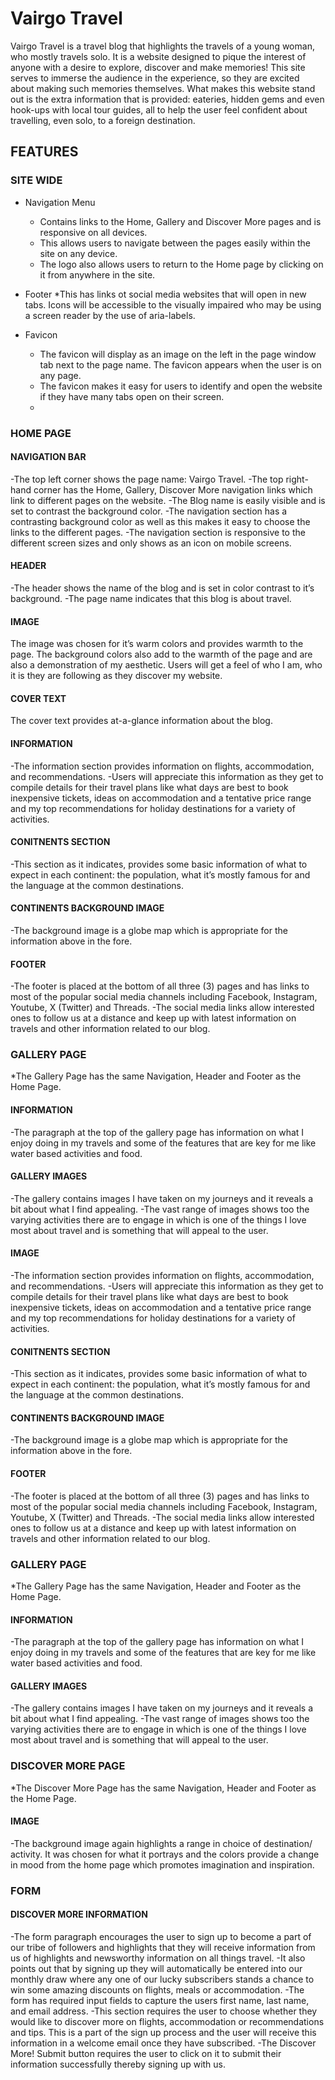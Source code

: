 # Vairgo Travel

Vairgo Travel is a travel blog that highlights the travels of a young woman, who mostly travels solo. It is a website designed to pique the interest of anyone with a desire to explore, discover and make memories! This site serves to immerse the audience in the experience, so they are excited about making such memories themselves.
What makes this website stand out is the extra information that is provided: eateries, hidden gems and even hook-ups with local tour guides, all to help the user feel confident about travelling, even solo, to a foreign destination.

## FEATURES

### SITE WIDE
* Navigation Menu
     * Contains links to the Home, Gallery and Discover More pages and is responsive on all devices.
     * This allows users to navigate between the pages easily within the site on any device.
     * The logo also allows users to return to the Home page by clicking on it from anywhere in the site.
 
* Footer
     *This has links ot social media websites that will open in new tabs. Icons will be accessible to the visually impaired who may be using a screen reader by the use of aria-labels.

* Favicon
     * The favicon will display as an image on the left in the page window tab next to the page name. The favicon appears when the user is on any page.
     * The favicon makes it easy for users to identify and open the website if they have many tabs open on their screen.
     * 
### HOME PAGE

#### NAVIGATION BAR

-The top left corner shows the page name: Vairgo Travel.
-The top right-hand corner has the Home, Gallery, Discover More navigation links which link to different pages on the website.
-The Blog name is easily visible and is set to contrast the background color.
-The navigation section has a contrasting background color as well as this makes it easy to choose the links to the different pages.
-The navigation section is responsive to the different screen sizes and only shows as an icon on mobile screens.

#### HEADER

-The header shows the name of the blog and is set in color contrast to it’s background.
-The page name indicates that this blog is about travel.

#### IMAGE

The image was chosen for it’s warm colors and provides warmth to the page. The background colors also add to the warmth of the page and are also a demonstration of my aesthetic. Users will get a feel of who I am, who it is they are following as they discover my website.

#### COVER TEXT

The cover text provides at-a-glance information about the blog.

#### INFORMATION

-The information section provides information on flights, accommodation, and recommendations.
-Users will appreciate this information as they get to compile details for their travel plans like what days are best to book inexpensive tickets, ideas on accommodation and a tentative price range and my top recommendations for holiday destinations for a variety of activities.

#### CONITNENTS SECTION

-This section as it indicates, provides some basic information of what to expect in each continent: the population, what it’s mostly famous for and the language at the common destinations.

#### CONTINENTS BACKGROUND IMAGE

-The background image is a globe map which is appropriate for the information above in the fore.

#### FOOTER

-The footer is placed at the bottom of all three (3) pages and has links to most of the popular social media channels including Facebook, Instagram, Youtube, X (Twitter) and Threads.
-The social media links allow interested ones to follow us at a distance and keep up with latest information on travels and other information related to our blog.

### GALLERY PAGE

*The Gallery Page has the same Navigation, Header and Footer as the Home Page.

#### INFORMATION

-The paragraph at the top of the gallery page has information on what I enjoy doing in my travels and some of the features that are key for me like water based activities and food.

#### GALLERY IMAGES

-The gallery contains images I have taken on my journeys and it reveals a bit about what I find appealing.
-The vast range of images shows too the varying activities there are to engage in which is one of the things I love most about travel and is something that will appeal to the user.

#### IMAGE

-The information section provides information on flights, accommodation, and recommendations.
-Users will appreciate this information as they get to compile details for their travel plans like what days are best to book inexpensive tickets, ideas on accommodation and a tentative price range and my top recommendations for holiday destinations for a variety of activities.

#### CONITNENTS SECTION

-This section as it indicates, provides some basic information of what to expect in each continent: the population, what it’s mostly famous for and the language at the common destinations.

#### CONTINENTS BACKGROUND IMAGE

-The background image is a globe map which is appropriate for the information above in the fore.

#### FOOTER

-The footer is placed at the bottom of all three (3) pages and has links to most of the popular social media channels including Facebook, Instagram, Youtube, X (Twitter) and Threads.
-The social media links allow interested ones to follow us at a distance and keep up with latest information on travels and other information related to our blog.

### GALLERY PAGE

*The Gallery Page has the same Navigation, Header and Footer as the Home Page.

#### INFORMATION

-The paragraph at the top of the gallery page has information on what I enjoy doing in my travels and some of the features that are key for me like water based activities and food.

#### GALLERY IMAGES

-The gallery contains images I have taken on my journeys and it reveals a bit about what I find appealing.
-The vast range of images shows too the varying activities there are to engage in which is one of the things I love most about travel and is something that will appeal to the user.

### DISCOVER MORE PAGE

*The Discover More Page has the same Navigation, Header and Footer as the Home Page.

#### IMAGE

-The background image again highlights a range in choice of destination/ activity. It was chosen for what it portrays and the colors provide a change in mood from the home page which promotes imagination and inspiration.

### FORM

#### DISCOVER MORE INFORMATION

-The form paragraph encourages the user to sign up to become a part of our tribe of followers and highlights that they will receive information from us of highlights and newsworthy information on all things travel.
-It also points out that by signing up they will automatically be entered into our monthly draw where any one of our lucky subscribers stands a chance to win some amazing discounts on flights, meals or accommodation.
-The form has required input fields to capture the users first name, last name, and email address.
-This section requires the user to choose whether they would like to discover more on flights, accommodation or recommendations and tips. This is a part of the sign up process and the user will receive this information in a welcome email once they have subscribed.
-The Discover More! Submit button requires the user to click on it to submit their information successfully thereby signing up with us.
